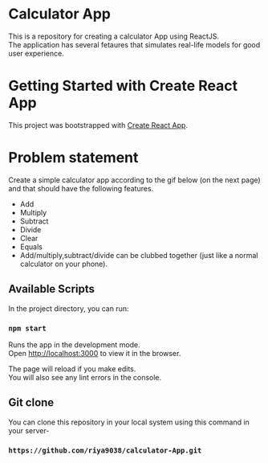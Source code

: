 # Calculator App

This is a repository for creating a calculator App using ReactJS.<br>
The application has several fetaures that simulates real-life models for good user experience.<br>

# Getting Started with Create React App

This project was bootstrapped with [Create React App](https://github.com/facebook/create-react-app).

# Problem statement

Create a simple calculator app according to the gif below (on the next page) and that should have the following features.
  - Add
  - Multiply
  - Subtract
  - Divide
  - Clear
  - Equals
  - Add/multiply,subtract/divide can be clubbed together (just like a normal calculator on your phone).

## Available Scripts

In the project directory, you can run:

### `npm start`

Runs the app in the development mode.\
Open [http://localhost:3000](http://localhost:3000) to view it in the browser.

The page will reload if you make edits.\
You will also see any lint errors in the console.

## Git clone

You can clone this repository in your local system using this command in your server-
### `https://github.com/riya9038/calculator-App.git`





